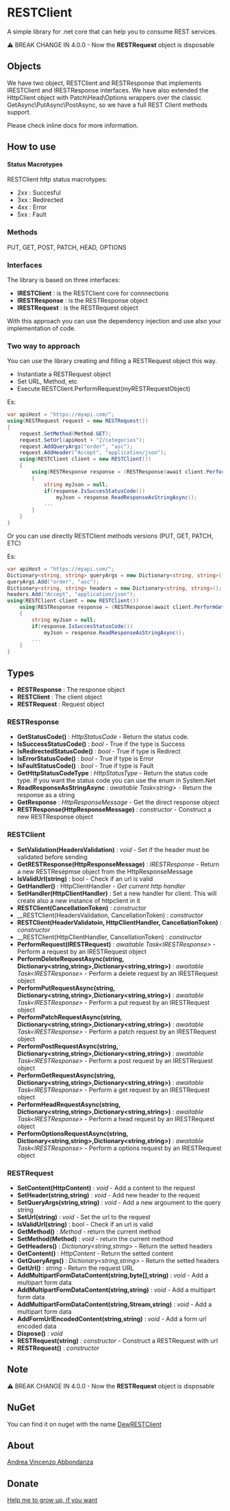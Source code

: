 # RESTClient
A simple library for .net core that can help you to consume REST services.

:warning: BREAK CHANGE IN 4.0.0 - Now the __RESTRequest__ object is disposable 

## Objects
We have two object, RESTClient and RESTResponse that implements IRESTClient and IRESTResponse interfaces.
We have also extended the HttpClient object with Patch\Head\Options wrappers over the classic GetAsync\PutAsync\PostAsync, so we have a full REST Client methods support.

Please check inline docs for more information.

## How to use

#### Status Macrotypes
RESTClient http status macrotypes:
- 2xx : Succesful
- 3xx : Redirected
- 4xx : Error 
- 5xx : Fault 

### Methods
PUT, GET, POST, PATCH, HEAD, OPTIONS


### Interfaces
The library is based on three interfaces:
- __IRESTClient__ : is the RESTClient core for connnections
- __IRESTResponse__ : is the RESTResponse object
- __IRESTRequest__ : is the RESTRequest object

With this approach you can use the dependency injection and use also your implementation of code.

### Two way to approach
You can use the library creating and filling a RESTRequest object this way.

- Instantiate a RESTRequest object
- Set URL, Method, etc
- Execute RESTClient.PerformRequest(myRESTRequestObject)


Es: 
````C#
var apiHost = "https://myapi.com/";
using(RESTRequest request = new RESTRequest())
{
    request.SetMethod(Method.GET);
    request.SetUrl(apiHost + "2/categories");
    request.AddQueryArgs("order", "asc");
    request.AddHeader("Accept", "application/json");
    using(RESTClient client = new RESTClient())
    {
        using(RESTResponse response = (RESTResponse)await client.PerformRequest(request))
        {
            string myJson = null;
            if(response.IsSuccesStatusCode())
                myJson = response.ReadResponseAsStringAsync();
            ...
        }
    }
}
````

Or you can use directly RESTClient methods versions (PUT, GET, PATCH, ETC)

Es: 
````C#
var apiHost = "https://myapi.com/";
Dictionary<string, string> queryArgs = new Dictionary<string, string>();
queryArgs.Add("order", "asc");
Dictionary<string, string> headers = new Dictionary<string, string>();
headers.Add("Accept", "application/json");
using(RESTClient client = new RESTClient())
    using(RESTResponse response = (RESTResponse)await client.PerformGetRequestAsync(apiHost + "2/categories", queryAargs, headers))
    {
        string myJson = null;
        if(response.IsSuccesStatusCode())
            myJson = response.ReadResponseAsStringAsync();
        ...
    }
}
````

## Types
- __RESTResponse__ : The response object
- __RESTClient__ : The client object
- __RESTRequest__ : Request object

### RESTResponse
- __GetStatusCode()__ : _HttpStatusCode_ - Return the status code.
- __IsSuccessStatusCode()__ : _bool_ - True if the type is Success
- __IsRedirectedStatusCode()__ : _bool_ - True if type is Redirect
- __IsErrorStatusCode()__ : _bool_ - True if type is Error
- __IsFaultStatusCode()__ : _bool_ - True if type is Fault
- __GetHttpStatusCodeType__ : _HttpStatusType_ - Return the status code type. If you want the status code you can use the enum in System.Net
- __ReadResponseAsStringAsync__ : _awaitable Task\<string\>_ - Return the response as a string
- __GetResponse__ : _HttpResponseMessage_ - Get the direct response object
- __RESTResponse(HttpResponseMessage)__ : _constructor_ - Construct a new RESTResponse object

### RESTClient
- __SetValidation(HeadersValidation)__ : _void_ - Set if the header must be validated before sending
- __GetRESTResponse(HttpResponseMessage)__ : _IRESTResponse_ - Return a new RESTResèpmse object from the HttpResponseMessage
- __IsValidUrl(string)__ : bool - Check if an url is valid
- __GetHandler()__ : HttpClientHandler - _Get current http handler_
- __SetHandler(HttpClientHandler)__ : Set a new handler for client. This will create also a new instance of httpclient in it
- __RESTClient(CancellationToken)__ : _constructor_
- __RESTClient(HeadersValidation, CancellationToken) : _constructor_
- __RESTClient(HeaderValidatoin, HttpClientHandler, CancellationToken)__ : _constructor_
- __RESTClient(HttpClientHandler, CancellationToken) : _constructor_
- __PerformRequest(IRESTRequest)__ : _awaitable Task\<IRESTResponse\>_ - Perform a request by an IRESTRequest object
- __PerformDeleteRequestAsync(string, Dictionary\<string,string\>,Dictionary\<string,string\>)__ : _awaitable Task\<IRESTResponse\>_ - Perform a delete request by an IRESTRequest object
- __PerformPutRequestAsync(string, Dictionary\<string,string\>,Dictionary\<string,string\>)__ : _awaitable Task\<IRESTResponse\>_ - Perform a put request by an IRESTRequest object
- __PerformPatchRequestAsync(string, Dictionary\<string,string\>,Dictionary\<string,string\>)__ : _awaitable Task\<IRESTResponse\>_ - Perform a patch request by an IRESTRequest object
- __PerformPostRequestAsync(string, Dictionary\<string,string\>,Dictionary\<string,string\>)__ : _awaitable Task\<IRESTResponse\>_ - Perform a post request by an IRESTRequest object
- __PerformGetRequestAsync(string, Dictionary\<string,string\>,Dictionary\<string,string\>)__ : _awaitable Task\<IRESTResponse\>_ - Perform a get request by an IRESTRequest object
- __PerformHeadRequestAsync(string, Dictionary\<string,string\>,Dictionary\<string,string\>)__ : _awaitable Task\<IRESTResponse\>_ - Perform a head request by an IRESTRequest object
- __PerformOptionsRequestAsync(string, Dictionary\<string,string\>,Dictionary\<string,string\>)__ : _awaitable Task\<IRESTResponse\>_ - Perform a options request by an IRESTRequest object      

### RESTRequest
- __SetContent(HttpContent)__ : _void_ - Add a content to the request
- __SetHeader(string,string)__ : _void_ - Add new header to the request
- __SetQueryArgs(string,string)__ : _void_ - Add a new argoument to the query string
- __SetUrl(string)__ : _void_ - Set the url to the request
- __IsValidUrl(string)__ : bool - Check if an url is valid
- __GetMethod()__ : _Method_ - return the current method
- __SetMethod(Method)__ : _void_ - return the current method
- __GetHeaders()__ : _Dictionary\<string,string\>_ - Return the setted headers
- __GetContent()__ : _HttpContent_ - Return the setted content
- __GetQueryArgs()__ : _Dictionary\<string,string\>_ - Return the setted headers
- __GetUrl()__ : _string_ - Return the request URL
- __AddMultipartFormDataContent(string,byte[],string)__ : _void_ - Add a multipart form data
- __AddMultipartFormDataContent(string,string)__ : _void_ - Add a multipart form data
- __AddMultipartFormDataContent(string,Stream,string)__ : _void_ - Add a multipart form data
- __AddFormUrlEncodedContent(string,string)__ : _void_ - Add a form url encoded data
- __Dispose()__ : _void_
- __RESTRequest(string)__ : _constructor_ - Construct a RESTRequest with url
- __RESTRequest()__ : _constructor_ 

## Note

:warning: BREAK CHANGE IN 4.0.0 - Now the __RESTRequest__ object is disposable 

## NuGet
You can find it on nuget with the name [DewRESTClient](https://www.nuget.org/packages/DewRESTClientStandard/)

## About
[Andrea Vincenzo Abbondanza](http://www.andrewdev.eu)

## Donate
[Help me to grow up, if you want](https://payPal.me/andreabbondanza)


